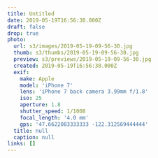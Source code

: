 ```yaml
---
title: Untitled
date: 2019-05-19T16:56:30.000Z
draft: false
drop: true
photo:
  url: s3/images/2019-05-19-09-56-30.jpg
  thumb: s3/thumbs/2019-05-19-09-56-30.jpg
  preview: s3/previews/2019-05-19-09-56-30.jpg
  created: 2019-05-19T16:56:30.000Z
  exif:
    make: Apple
    model: 'iPhone 7'
    lens: 'iPhone 7 back camera 3.99mm f/1.8'
    iso: 25
    aperture: 1.8
    shutter_speed: 1/1008
    focal_length: '4.0 mm'
    gps: '47.6622083333333 -122.312569444444'
  title: null
  caption: null
links: []
---
```

